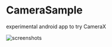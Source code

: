 # CameraSample

experimental android app to try CameraX

![screenshots](https://user-images.githubusercontent.com/70762556/208503326-a8f1bf6f-b89b-4df7-b53e-18d599e4d7ca.png)
